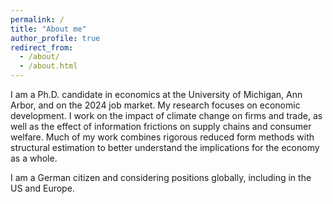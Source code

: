 ```yaml
---
permalink: /
title: "About me"
author_profile: true
redirect_from: 
  - /about/
  - /about.html
---
```


I am a Ph.D. candidate in economics at the University of Michigan, Ann Arbor, and on the 2024 job market. My research focuses on economic development. I work on the impact of climate change on firms and trade, as well as the effect of information frictions on supply chains and consumer welfare. Much of my work combines rigorous reduced form methods with structural estimation to better understand the implications for the economy as a whole.

I am a German citizen and considering positions globally, including in the US and Europe.